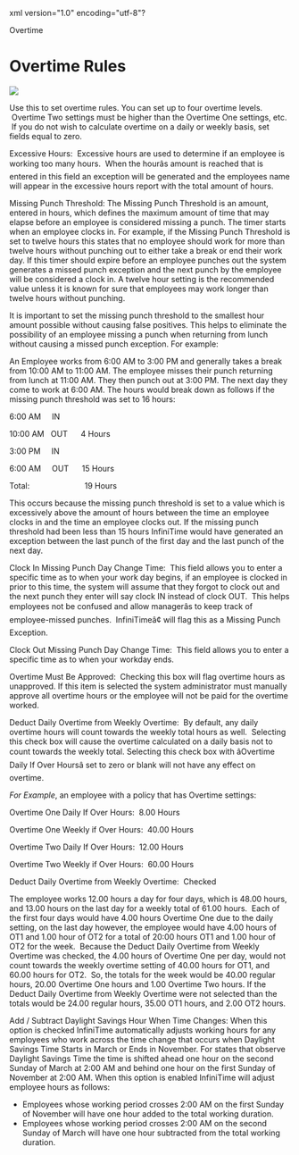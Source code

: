 xml version="1.0" encoding="utf-8"?





Overtime




# Overtime Rules

![](/img/Overtime_Rules.gif)

Use this to set overtime rules. You can set up to four overtime levels.  Overtime Two settings must be higher than the Overtime One settings, etc.  If you do not wish to calculate overtime on a daily or weekly basis, set fields equal to zero.

Excessive Hours:  Excessive hours are used to determine if an employee is working too many hours.  When the hourâs amount is reached that is entered in this field an exception will be generated and the employees name will appear in the excessive hours report with the total amount of hours.

Missing Punch Threshold: The Missing Punch Threshold is an amount, entered in hours, which defines the maximum amount of time that may elapse before an employee is considered missing a punch. The timer starts when an employee clocks in. For example, if the Missing Punch Threshold is set to twelve hours this states that no employee should work for more than twelve hours without punching out to either take a break or end their work day. If this timer should expire before an employee punches out the system generates a missed punch exception and the next punch by the employee will be considered a clock in. A twelve hour setting is the recommended value unless it is known for sure that employees may work longer than twelve hours without punching.

It is important to set the missing punch threshold to the smallest hour amount possible without causing false positives. This helps to eliminate the possibility of an employee missing a punch when returning from lunch without causing a missed punch exception. For example:

An Employee works from 6:00 AM to 3:00 PM and generally takes a break from 10:00 AM to 11:00 AM. The employee misses their punch returning from lunch at 11:00 AM. They then punch out at 3:00 PM. The next day they come to work at 6:00 AM. The hours would break down as follows if the missing punch threshold was set to 16 hours:

6:00 AM     IN

10:00 AM   OUT      4 Hours

3:00 PM     IN

6:00 AM     OUT      15 Hours

Total:                         19 Hours

This occurs because the missing punch threshold is set to a value which is excessively above the amount of hours between the time an employee clocks in and the time an employee clocks out. If the missing punch threshold had been less than 15 hours InfiniTime would have generated an exception between the last punch of the first day and the last punch of the next day.

Clock In Missing Punch Day Change Time:  This field allows you to enter a specific time as to when your work day begins, if an employee is clocked in prior to this time, the system will assume that they forgot to clock out and the next punch they enter will say clock IN instead of clock OUT.  This helps employees not be confused and allow managerâs to keep track of employee-missed punches.  InfiniTimeâ¢ will flag this as a Missing Punch Exception.

Clock Out Missing Punch Day Change Time:  This field allows you to enter a specific time as to when your workday ends.

Overtime Must Be Approved:  Checking this box will flag overtime hours as unapproved. If this item is selected the system administrator must manually approve all overtime hours or the employee will not be paid for the overtime worked.

Deduct Daily Overtime from Weekly Overtime:  By default, any daily overtime hours will count towards the weekly total hours as well.  Selecting this check box will cause the overtime calculated on a daily basis not to count towards the weekly total. Selecting this check box with âOvertime Daily If Over Hoursâ set to zero or blank will not have any effect on overtime.

*For Example*, an employee with a policy that has Overtime settings:

Overtime One Daily If Over Hours:  8.00 Hours

Overtime One Weekly if Over Hours:  40.00 Hours

Overtime Two Daily If Over Hours:  12.00 Hours

Overtime Two Weekly if Over Hours:  60.00 Hours

Deduct Daily Overtime from Weekly Overtime:  Checked

The employee works 12.00 hours a day for four days, which is 48.00 hours, and 13.00 hours on the last day for a weekly total of 61.00 hours.  Each of the first four days would have 4.00 hours Overtime One due to the daily setting, on the last day however, the employee would have 4.00 hours of OT1 and 1.00 hour of OT2 for a total of 20:00 hours OT1 and 1.00 hour of OT2 for the week.  Because the Deduct Daily Overtime from Weekly Overtime was checked, the 4.00 hours of Overtime One per day, would not count towards the weekly overtime setting of 40.00 hours for OT1, and 60.00 hours for OT2.  So, the totals for the week would be 40.00 regular hours, 20.00 Overtime One hours and 1.00 Overtime Two hours. If the Deduct Daily Overtime from Weekly Overtime were not selected than the totals would be 24.00 regular hours, 35.00 OT1 hours, and 2.00 OT2 hours.

Add / Subtract Daylight Savings Hour When Time Changes: When this option is checked InfiniTime automatically adjusts working hours for any employees who work across the time change that occurs when Daylight Savings Time Starts in March or Ends in November. For states that observe Daylight Savings Time the time is shifted ahead one hour on the second Sunday of March at 2:00 AM and behind one hour on the first Sunday of November at 2:00 AM. When this option is enabled InfiniTime will adjust employee hours as follows:

* Employees whose working period crosses 2:00 AM on the first Sunday of November will have one hour added to the total working duration.
* Employees whose working period crosses 2:00 AM on the second Sunday of March will have one hour subtracted from the total working duration.